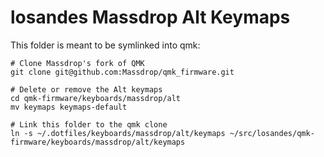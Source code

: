 # losandes Massdrop Alt Keymaps

This folder is meant to be symlinked into qmk:

```Shell
# Clone Massdrop's fork of QMK
git clone git@github.com:Massdrop/qmk_firmware.git

# Delete or remove the Alt keymaps
cd qmk-firmware/keyboards/massdrop/alt
mv keymaps keymaps-default

# Link this folder to the qmk clone
ln -s ~/.dotfiles/keyboards/massdrop/alt/keymaps ~/src/losandes/qmk-firmware/keyboards/massdrop/alt/keymaps
```
